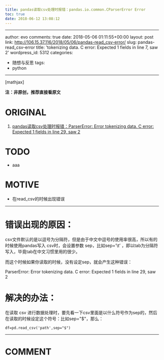 ```yaml
---
title: pandas读取csv处理时报错：pandas.io.common.CParserError Error 
toc: true
date: 2018-06-12 13:08:12
---
```

---
author: evo
comments: true
date: 2018-05-06 01:11:55+00:00
layout: post
link: http://106.15.37.116/2018/05/06/pandas-read_csv-error/
slug: pandas-read_csv-error
title: 'tokenizing data. C error:
  Expected 1 fields in line 7, saw 2'
wordpress_id: 5312
categories:
- 随想与反思
tags:
- python
---

<!-- more -->

[mathjax]

**注：非原创，推荐直接看原文**


# ORIGINAL






  1. [pandas读取csv处理时报错：ParserError: Error tokenizing data. C error: Expected 1 fields in line 29, saw 2](https://blog.csdn.net/yj928674542/article/details/75634197)




# TODO






  * aaa




# MOTIVE






  * 在read_csv的时候出现错误





* * *





# 错误出现的原因：


csv文件默认的是以逗号为分隔符，但是由于中文中逗号的使用率很高，所以有的时候使用pandas写入 csv时，会设置参数 sep，比如sep=’\t’ ，即以tab为分隔符写入，毕竟tab在中文习惯里用的很少。

而这个时候如果你读取的时候，没有设定sep，就会产生这种错误：

ParserError: Error tokenizing data. C error: Expected 1 fields in line 29, saw 2


# 解决的办法：


在读取 csv 进行数据处理时，要先看一下csv里面是以什么符号作为sep的，然后在读取的时候设定这个符号：比如sep="$"，那么：


    df=pd.read_csv('path',sep="$")

























* * *





# COMMENT



